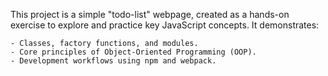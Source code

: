 This project is a simple "todo-list" webpage, created as a hands-on exercise to explore and practice key JavaScript concepts. It demonstrates:

    - Classes, factory functions, and modules.
    - Core principles of Object-Oriented Programming (OOP).
    - Development workflows using npm and webpack.